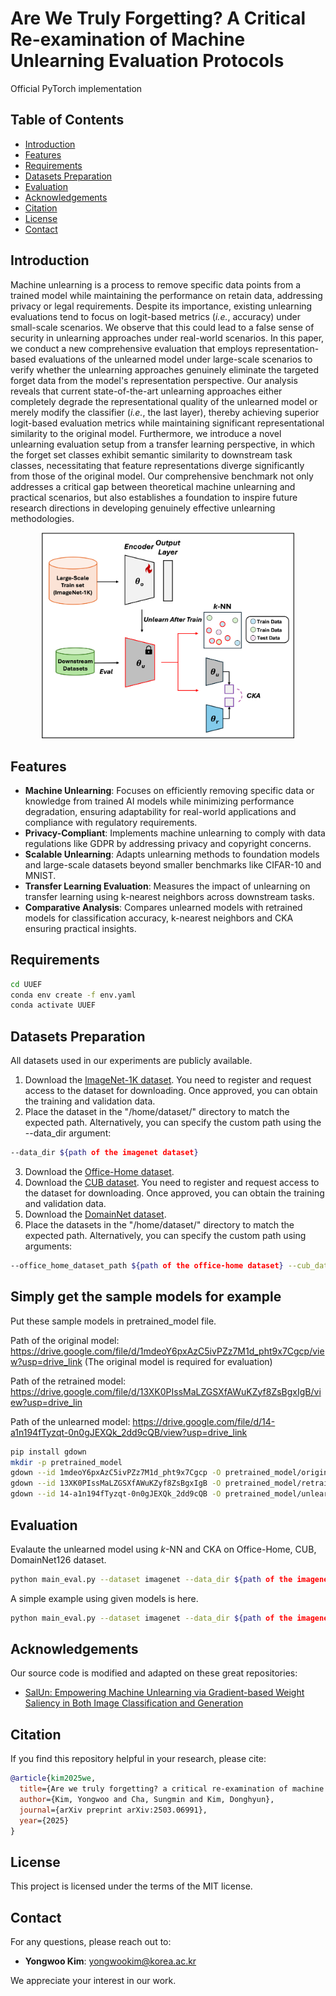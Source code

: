 # Are We Truly Forgetting? A Critical Re-examination of Machine Unlearning Evaluation Protocols

Official PyTorch implementation

## Table of Contents

- [Introduction](#introduction)
- [Features](#features)
- [Requirements](#requirements)
- [Datasets Preparation](#datasets-preparation)
- [Evaluation](#evaluation)
- [Acknowledgements](#acknowledgements)
- [Citation](#citation)
- [License](#license)
- [Contact](#contact)

## Introduction

Machine unlearning is a process to remove specific data points from a trained model while maintaining the performance on retain data, addressing privacy or legal requirements. Despite its importance, existing unlearning evaluations tend to focus on logit-based metrics (*i.e.*, accuracy) under small-scale scenarios. We observe that this could lead to a false sense of security in unlearning approaches under real-world scenarios. In this paper, we conduct a new comprehensive evaluation that employs representation-based evaluations of the unlearned model under large-scale scenarios to verify whether the unlearning approaches genuinely eliminate the targeted forget data from the model's representation perspective. Our analysis reveals that current state-of-the-art unlearning approaches either completely degrade the representational quality of the unlearned model or merely modify the classifier (*i.e.*, the last layer), thereby achieving superior logit-based evaluation metrics while maintaining significant representational similarity to the original model. Furthermore, we introduce a novel unlearning evaluation setup from a transfer learning perspective, in which the forget set classes exhibit semantic similarity to downstream task classes, necessitating that feature representations diverge significantly from those of the original model. Our comprehensive benchmark not only addresses a critical gap between theoretical machine unlearning and practical scenarios, but also establishes a foundation to inspire future research directions in developing genuinely effective unlearning methodologies.

<p align="center"><img src="images/our_framework.png" width="80%"></p>

## Features

- **Machine Unlearning**: Focuses on efficiently removing specific data or knowledge from trained AI models while minimizing performance degradation, ensuring adaptability for real-world applications and compliance with regulatory requirements.
- **Privacy-Compliant**: Implements machine unlearning to comply with data regulations like GDPR by addressing privacy and copyright concerns.
- **Scalable Unlearning**: Adapts unlearning methods to foundation models and large-scale datasets beyond smaller benchmarks like CIFAR-10 and MNIST.
- **Transfer Learning Evaluation**: Measures the impact of unlearning on transfer learning using k-nearest neighbors across downstream tasks.
- **Comparative Analysis**: Compares unlearned models with retrained models for classification accuracy, k-nearest neighbors and CKA ensuring practical insights.

## Requirements

```bash
cd UUEF
conda env create -f env.yaml
conda activate UUEF
```

## Datasets Preparation

All datasets used in our experiments are publicly available.

1. Download the [ImageNet-1K dataset](https://image-net.org/download.php). You need to register and request access to the dataset for downloading. Once approved, you can obtain the training and validation data.
2. Place the dataset in the "/home/dataset/" directory to match the expected path. Alternatively, you can specify the custom path using the --data_dir argument:
```bash
--data_dir ${path of the imagenet dataset}
```
3. Download the [Office-Home dataset](https://www.hemanthdv.org/officeHomeDataset.html).
4. Download the [CUB dataset](https://www.kaggle.com/datasets/wenewone/cub2002011). You need to register and request access to the dataset for downloading. Once approved, you can obtain the training and validation data.
5. Download the [DomainNet dataset](https://ai.bu.edu/M3SDA/#dataset).
6. Place the datasets in the "/home/dataset/" directory to match the expected path. Alternatively, you can specify the custom path using arguments:
```bash
--office_home_dataset_path ${path of the office-home dataset} --cub_dataset_path ${path of the cub dataset} --domainnet_dataset_path ${path of the domainnet dataset}
```

## Simply get the sample models for example

Put these sample models in pretrained_model file.

Path of the original model: https://drive.google.com/file/d/1mdeoY6pxAzC5ivPZz7M1d_pht9x7Cgcp/view?usp=drive_link
(The original model is required for evaluation)

Path of the retrained model: https://drive.google.com/file/d/13XK0PIssMaLZGSXfAWuKZyf8ZsBgxIgB/view?usp=drive_lin

Path of the unlearned model: https://drive.google.com/file/d/14-a1n194fTyzqt-0n0gJEXQk_2dd9cQB/view?usp=drive_link

```bash
pip install gdown
mkdir -p pretrained_model
gdown --id 1mdeoY6pxAzC5ivPZz7M1d_pht9x7Cgcp -O pretrained_model/original_model.pth
gdown --id 13XK0PIssMaLZGSXfAWuKZyf8ZsBgxIgB -O pretrained_model/retrained_model.pth
gdown --id 14-a1n194fTyzqt-0n0gJEXQk_2dd9cQB -O pretrained_model/unlearned_model_CU.pth
```

## Evaluation

Evalaute the unlearned model using *k*-NN and CKA on Office-Home, CUB, DomainNet126 dataset.
```bash
python main_eval.py --dataset imagenet --data_dir ${path of the imagenet dataset} --arch ${model architechture} --imagenet_arch --office_home_dataset_path ${path of the office-home dataset} --cub_dataset_path ${path of the cub dataset} --domainnet_dataset_path ${path of the domainnet dataset} --model_path ${path of the unlearned model for evaluation} --retrained_model_path ${path of the retrained model} --batch_size 512 --class_to_replace ${classes to forget}
```

A simple example using given models is here.
```bash
python main_eval.py --dataset imagenet --data_dir ${path of the imagenet dataset} --arch resnet50 --imagenet_arch --office_home_dataset_path ${path of the office-home dataset} --cub_dataset_path ${path of the cub dataset} --domainnet_dataset_path ${path of the domainnet dataset} --model_path pretrained_model/unlearned_model_CU --retrained_model_path pretrained_model/retrained_model --batch_size 512 --class_to_replace random100
```

## Acknowledgements

Our source code is modified and adapted on these great repositories:

- [SalUn: Empowering Machine Unlearning via Gradient-based Weight Saliency in Both Image Classification and Generation](https://github.com/OPTML-Group/Unlearn-Saliency)

## Citation

If you find this repository helpful in your research, please cite:

```bibtex
@article{kim2025we,
  title={Are we truly forgetting? a critical re-examination of machine unlearning evaluation protocols},
  author={Kim, Yongwoo and Cha, Sungmin and Kim, Donghyun},
  journal={arXiv preprint arXiv:2503.06991},
  year={2025}
}
```

## License

This project is licensed under the terms of the MIT license.

## Contact

For any questions, please reach out to:

- **Yongwoo Kim**: [yongwookim@korea.ac.kr](mailto:yongwookim@korea.ac.kr)

We appreciate your interest in our work.
